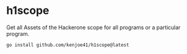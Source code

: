 # h1scope
Get all Assets of the Hackerone scope for all programs or a particular program.

```shell
go install github.com/kenjoe41/h1scope@latest
```